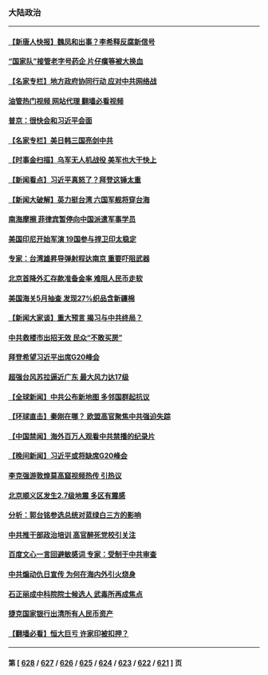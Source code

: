 ### 大陆政治
---
#### [【新唐人快报】魏凤和出事？李希释反腐新信号](../../pages/ncid277/n14065532.md?09020845) 
#### [“国家队”接管老字号药企 片仔癀等被大换血](../../pages/ncid277/n14065567.md?09020845) 
#### [【名家专栏】地方政府协同行动 应对中共网络战](../../pages/ncid277/n14064076.md?09020845) 
#### [油管热门视频 网站代理 翻墙必看视频](http://138.2.39.72:81/youtube.html?epic-marker?09020845)
#### [普京：很快会和习近平会面](../../pages/ncid277/n14065531.md?09020845) 
#### [【名家专栏】美日韩三国亮剑中共](../../pages/ncid277/n14065312.md?09020845) 
#### [【时事金扫描】乌军无人机战役 美军也大干快上](../../pages/ncid277/n14065437.md?09020845) 
#### [【新闻看点】习近平真怒了？拜登这锤太重](../../pages/ncid277/n14065489.md?09020845) 
#### [【新闻大破解】英力挺台湾 六国军舰将穿台海](../../pages/ncid277/n14065492.md?09020845) 
#### [南海摩擦 菲律宾暂停向中国派遣军事学员](../../pages/ncid277/n14065459.md?09020845) 
#### [美国印尼开始军演 19国参与捍卫印太稳定](../../pages/ncid277/n14065419.md?09020845) 
#### [专家：台湾雄昇导弹射程达南京 重要吓阻武器](../../pages/ncid277/n14063396.md?09020845) 
#### [北京首降外汇存款准备金率 难阻人民币走软](../../pages/ncid277/n14065441.md?09020845) 
#### [美国海关5月抽查 发现27%织品含新疆棉](../../pages/ncid277/n14065431.md?09020845) 
#### [【新闻大家谈】重大预言 揭习与中共终局？](../../pages/ncid277/n14065333.md?09020845) 
#### [中共救楼市出招无效 民众“不敢买房”](../../pages/ncid277/n14065323.md?09020845) 
#### [拜登希望习近平出席G20峰会](../../pages/ncid277/n14065260.md?09020845) 
#### [超强台风苏拉逼近广东 最大风力达17级](../../pages/ncid277/n14065205.md?09020845) 
#### [【全球新闻】中共公布新地图 多邻国群起抗议](../../pages/ncid277/n14065190.md?09020845) 
#### [【环球直击】秦刚在哪？ 欧盟高官聚焦中共强迫失踪](../../pages/ncid277/n14064068.md?09020845) 
#### [【中国禁闻】海外百万人观看中共禁播的纪录片](../../pages/ncid277/n14064651.md?09020845) 
#### [【晚间新闻】习近平或将缺席G20峰会](../../pages/ncid277/n14065191.md?09020845) 
#### [李克强游敦煌莫高窟视频热传 引热议](../../pages/ncid277/n14065150.md?09020845) 
#### [北京顺义区发生2.7级地震 多区有震感](../../pages/ncid277/n14065153.md?09020845) 
#### [分析：郭台铭参选总统对蓝绿白三方的影响](../../pages/ncid277/n14064765.md?09020845) 
#### [中共推干部政治培训 高官醉死党校引关注](../../pages/ncid277/n14065119.md?09020845) 
#### [百度文心一言回避敏感词 专家：受制于中共审查](../../pages/ncid277/n14065073.md?09020845) 
#### [中共煽动仇日宣传 为何在海内外引火烧身](../../pages/ncid277/n14064802.md?09020845) 
#### [石正丽成中科院院士候选人 武毒所再成焦点](../../pages/ncid277/n14064940.md?09020845) 
#### [捷克国家银行出清所有人民币资产](../../pages/ncid277/n14064914.md?09020845) 
#### [【翻墙必看】恒大巨亏 许家印被扣押？](../../pages/ncid277/n14065051.md?09020845) 

---
#### 第 [ [628](./628.md?09020845) / [627](./627.md?09020845) / [626](./626.md?09020845) / [625](./625.md?09020845) / [624](./624.md?09020845) / [623](./623.md?09020845) / [622](./622.md?09020845) / [621](./621.md?09020845) ] 页
